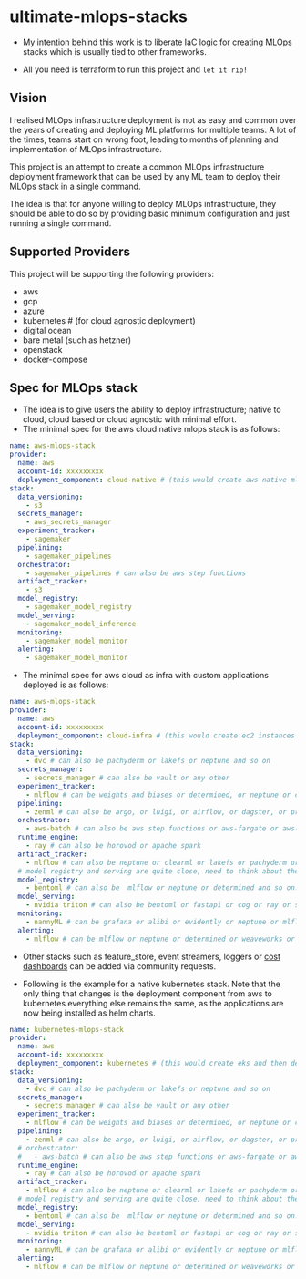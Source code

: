 # ultimate-mlops-stacks

- My intention behind this work is to liberate IaC logic for creating MLOps stacks which is usually tied to other frameworks.

- All you need is terraform to run this project and `let it rip!`

## Vision

I realised MLOps infrastructure deployment is not as easy and common over the years of creating and deploying ML platforms for multiple teams. A lot of the times, teams start on wrong foot, leading to months of planning and implementation of MLOps infrastructure.

This project is an attempt to create a common MLOps infrastructure deployment framework that can be used by any ML team to deploy their MLOps stack in a single command.

The idea is that for anyone willing to deploy MLOps infrastructure, they should be able to do so by providing basic minimum configuration and just running a single command.

## Supported Providers

This project will be supporting the following providers:

- aws
- gcp
- azure
- kubernetes # (for cloud agnostic deployment)
- digital ocean
- bare metal (such as hetzner)
- openstack
- docker-compose

## Spec for MLOps stack

- The idea is to give users the ability to deploy infrastructure; native to cloud, cloud based or cloud agnostic with minimal effort.
- The minimal spec for the aws cloud native mlops stack is as follows:

```yaml
name: aws-mlops-stack
provider:
  name: aws
  account-id: xxxxxxxxx
  deployment_component: cloud-native # (this would create aws native mlops applications)
stack:
  data_versioning:
    - s3
  secrets_manager:
    - aws_secrets_manager
  experiment_tracker:
    - sagemaker
  pipelining:
    - sagemaker_pipelines
  orchestrator:
    - sagemaker_pipelines # can also be aws step functions
  artifact_tracker:
    - s3
  model_registry:
    - sagemaker_model_registry
  model_serving:
    - sagemaker_model_inference
  monitoring:
    - sagemaker_model_monitor
  alerting:
    - sagemaker_model_monitor
```

- The minimal spec for aws cloud as infra with custom applications deployed is as follows:

```yaml
name: aws-mlops-stack
provider:
  name: aws
  account-id: xxxxxxxxx
  deployment_component: cloud-infra # (this would create ec2 instances and then deploy applications on it)
stack:
  data_versioning:
    - dvc # can also be pachyderm or lakefs or neptune and so on
  secrets_manager:
    - secrets_manager # can also be vault or any other
  experiment_tracker:
    - mlflow # can be weights and biases or determined, or neptune or clearml and so on...
  pipelining:
    - zenml # can also be argo, or luigi, or airflow, or dagster, or prefect or flyte or kubeflow and so on...
  orchestrator:
    - aws-batch # can also be aws step functions or aws-fargate or aws-eks or azure-aks and so on...
  runtime_engine:
    - ray # can also be horovod or apache spark
  artifact_tracker:
    - mlflow # can also be neptune or clearml or lakefs or pachyderm or determined or wandb and so on...
  # model registry and serving are quite close, need to think about them...
  model_registry:
    - bentoml # can also be  mlflow or neptune or determined and so on...
  model_serving:
    - nvidia triton # can also be bentoml or fastapi or cog or ray or seldoncore or tf serving
  monitoring:
    - nannyML # can be grafana or alibi or evidently or neptune or mlflow or prometheus or weaveworks and so on...
  alerting:
    - mlflow # can be mlflow or neptune or determined or weaveworks or prometheus or grafana and so on...
```

- Other stacks such as feature_store, event streamers, loggers or [cost dashboards](https://www.nebuly.com/) can be added via community requests.

- Following is the example for a native kubernetes stack. Note that the only thing that changes is the deployment component from aws to kubernetes everything else remains the same, as the applications are now being installed as helm charts.

```yaml
name: kubernetes-mlops-stack
provider:
  name: aws
  account-id: xxxxxxxxx
  deployment_component: kubernetes # (this would create eks and then deploy applications via helm chart on it)
stack:
  data_versioning:
    - dvc # can also be pachyderm or lakefs or neptune and so on
  secrets_manager:
    - secrets_manager # can also be vault or any other
  experiment_tracker:
    - mlflow # can be weights and biases or determined, or neptune or clearml and so on...
  pipelining:
    - zenml # can also be argo, or luigi, or airflow, or dagster, or prefect or flyte or kubeflow and so on...
  # orchestrator:
  #   - aws-batch # can also be aws step functions or aws-fargate or aws-eks or azure-aks and so on...
  runtime_engine:
    - ray # can also be horovod or apache spark
  artifact_tracker:
    - mlflow # can also be neptune or clearml or lakefs or pachyderm or determined or wandb and so on...
  # model registry and serving are quite close, need to think about them...
  model_registry:
    - bentoml # can also be  mlflow or neptune or determined and so on...
  model_serving:
    - nvidia triton # can also be bentoml or fastapi or cog or ray or seldoncore or tf serving
  monitoring:
    - nannyML # can be grafana or alibi or evidently or neptune or mlflow or prometheus or weaveworks and so on...
  alerting:
    - mlflow # can be mlflow or neptune or determined or weaveworks or prometheus or grafana and so on...
```
